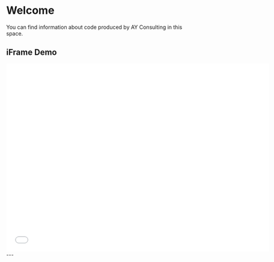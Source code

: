 # Welcome

You can find information about code produced by AY Consulting in this space.

## iFrame Demo

<iframe width=700, height=500 frameBorder=0 src="assets/img/iframe-demo.html"></iframe>
---
